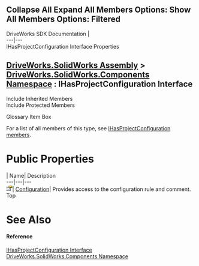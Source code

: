Collapse All Expand All Members Options: Show All  Members Options: Filtered   
---  
DriveWorks SDK Documentation  |   
---|---  
IHasProjectConfiguration Interface Properties   
  
[DriveWorks.SolidWorks Assembly](topic13342.md) > [DriveWorks.SolidWorks.Components Namespace](topic13925.md) : IHasProjectConfiguration Interface  
---  
  
Include Inherited Members    
Include Protected Members    


Glossary Item Box

For a list of all members of this type, see [IHasProjectConfiguration members](topic13970.md).

# Public Properties

| Name| Description  
---|---|---  
![ Property](dotnetimages/Property.gif)| [Configuration](topic13974.md)| Provides access to the configuration rule and comment.   
Top

# See Also

#### Reference

[IHasProjectConfiguration Interface](topic13969.md)   
[DriveWorks.SolidWorks.Components Namespace](topic13925.md)


